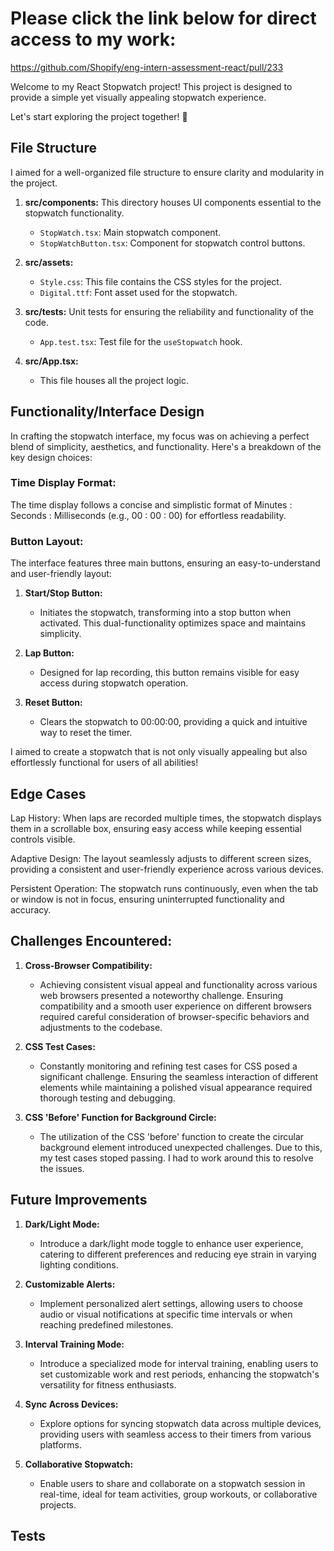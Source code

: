 # Please click the link below for direct access to my work:
https://github.com/Shopify/eng-intern-assessment-react/pull/233

Welcome to my React Stopwatch project! This project is designed to provide a simple yet visually appealing stopwatch experience. 

Let's start exploring the project together! 🚀

## File Structure


I aimed for a well-organized file structure to ensure clarity and modularity in the project.

1. **src/components:** This directory houses UI components essential to the stopwatch functionality.
   - `StopWatch.tsx`: Main stopwatch component.
   - `StopWatchButton.tsx`: Component for stopwatch control buttons.

2. **src/assets:**
   - `Style.css`: This file contains the CSS styles for the project.
   - `Digital.ttf`: Font asset used for the stopwatch.

3. **src/tests:** Unit tests for ensuring the reliability and functionality of the code.
   - `App.test.tsx`: Test file for the `useStopwatch` hook.

4. **src/App.tsx:**

    - This file houses all the project logic.



## Functionality/Interface Design


In crafting the stopwatch interface, my focus was on achieving a perfect blend of simplicity, aesthetics, and functionality. Here's a breakdown of the key design choices:


### Time Display Format:

The time display follows a concise and simplistic format of Minutes : Seconds : Milliseconds (e.g., 00 : 00 : 00) for effortless readability.


### Button Layout:


The interface features three main buttons, ensuring an easy-to-understand and user-friendly layout:

1. **Start/Stop Button:**
   - Initiates the stopwatch, transforming into a stop button when activated. This dual-functionality optimizes space and maintains simplicity.

2. **Lap Button:**
   - Designed for lap recording, this button remains visible for easy access during stopwatch operation.

3. **Reset Button:**
   - Clears the stopwatch to 00:00:00, providing a quick and intuitive way to reset the timer.

I aimed to create a stopwatch that is not only visually appealing but also effortlessly functional for users of all abilities!


## Edge Cases


Lap History: When laps are recorded multiple times, the stopwatch displays them in a scrollable box, ensuring easy access while keeping essential controls visible.

Adaptive Design: The layout seamlessly adjusts to different screen sizes, providing a consistent and user-friendly experience across various devices.

Persistent Operation: The stopwatch runs continuously, even when the tab or window is not in focus, ensuring uninterrupted functionality and accuracy.


## Challenges Encountered:


1. **Cross-Browser Compatibility:**
   - Achieving consistent visual appeal and functionality across various web browsers presented a noteworthy challenge. Ensuring compatibility and a smooth user experience on different browsers required careful consideration of browser-specific behaviors and adjustments to the codebase.

2. **CSS Test Cases:**
   - Constantly monitoring and refining test cases for CSS posed a significant challenge. Ensuring the seamless interaction of different elements while maintaining a polished visual appearance required thorough testing and debugging.

3. **CSS 'Before' Function for Background Circle:**
   - The utilization of the CSS 'before' function to create the circular background element introduced unexpected challenges. Due to this, my test cases stoped passing. I had to work around this to resolve the issues. 
  
## Future Improvements

1. **Dark/Light Mode:**
   - Introduce a dark/light mode toggle to enhance user experience, catering to different preferences and reducing eye strain in varying lighting conditions.

2. **Customizable Alerts:**
   - Implement personalized alert settings, allowing users to choose audio or visual notifications at specific time intervals or when reaching predefined milestones.

3. **Interval Training Mode:**
   - Introduce a specialized mode for interval training, enabling users to set customizable work and rest periods, enhancing the stopwatch's versatility for fitness enthusiasts.

4. **Sync Across Devices:**
   - Explore options for syncing stopwatch data across multiple devices, providing users with seamless access to their timers from various platforms.

5. **Collaborative Stopwatch:**
   - Enable users to share and collaborate on a stopwatch session in real-time, ideal for team activities, group workouts, or collaborative projects.

## Tests
